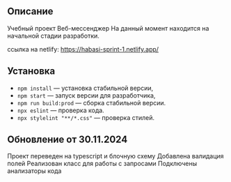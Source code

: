 ## Описание

Учебный проект Веб-мессенджер
На данный момент находится на начальной стадии разработки.

ссылка на netlify: https://habasi-sprint-1.netlify.app/

## Установка

- `npm install` — установка стабильной версии,
- `npm start` — запуск версии для разработчика,
- `npm run build:prod` — сборка стабильной версии.
- `npx eslint` — проверка кода.
- `npx stylelint "**/*.css"` — проверка стилей.

## Обновление от 30.11.2024

Проект переведен на typescript и блочную схему
Добавлена валидация полей
Реализован класс для работы с запросами
Подключены анализаторы кода
